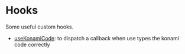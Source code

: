 # Hooks

Some useful custom hooks.

- [useKonamiCode](./use-konami-code): to dispatch a callback when use types the konami code correctly